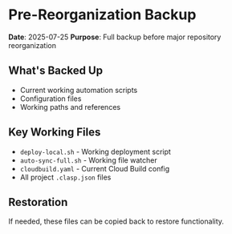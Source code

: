 # Pre-Reorganization Backup

**Date**: 2025-07-25
**Purpose**: Full backup before major repository reorganization

## What's Backed Up
- Current working automation scripts
- Configuration files
- Working paths and references

## Key Working Files
- `deploy-local.sh` - Working deployment script
- `auto-sync-full.sh` - Working file watcher
- `cloudbuild.yaml` - Current Cloud Build config
- All project `.clasp.json` files

## Restoration
If needed, these files can be copied back to restore functionality.